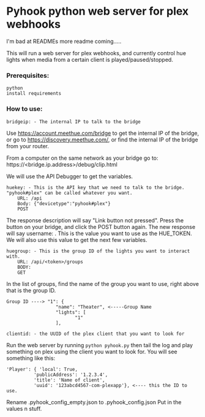 # Pyhook python web server for plex webhooks

I'm bad at READMEs more readme coming.....

This will run a web server for plex webhooks, and currently control hue lights when media from a certain client is played/paused/stopped.

### Prerequisites:

```
python
install requirements
```


### How to use:

```
bridgeip: - The internal IP to talk to the bridge
```
Use https://account.meethue.com/bridge to get the internal IP of the bridge, or go to https://discovery.meethue.com/, or find the internal IP of the bridge from your router.

From a computer on the same network as your bridge go to: https://<bridge.ip.address>/debug/clip.html

We will use the API Debugger to get the variables.

```
huekey: - This is the API key that we need to talk to the bridge. "pyhook#plex" can be called whatever you want.
    URL: /api
    Body: {"devicetype":"pyhook#plex"}
    POST
```
The response description will say "Link button not pressed". Press the button on your bridge,
and click the POST button again. The new response will say username: <token>. This is the
value you want to use as the HUE_TOKEN. We will also use this value to get the next few
variables.



```
huegroup: - This is the group ID of the lights you want to interact with.
    URL: /api/<token>/groups
    BODY:
    GET
```
In the list of groups, find the name of the group you want to use, right above that is the
group ID.
```
Group ID ----> "1": {
	              "name": "Theater", <-----Group Name
	              "lights": [
		                 "1"
	              ],
```

```
clientid: - the UUID of the plex client that you want to look for
```
Run the web server by running `python pyhook.py` then tail the log and play something on plex using the client you want to look for.
    You will see something like this:

    
    'Player': { 'local': True,
              'publicAddress': '1.2.3.4',
              'title': 'Name of client',
              'uuid': '123abcd4567-com-plexapp'}, <---- this the ID to use.
     

Rename .pyhook_config_empty.json to .pyhook_config.json
Put in the values n stuff.
